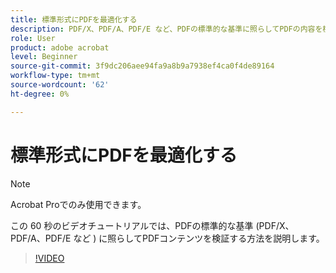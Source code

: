```yaml
---
title: 標準形式にPDFを最適化する
description: PDF/X、PDF/A、PDF/E など、PDFの標準的な基準に照らしてPDFの内容を検証する方法を説明します
role: User
product: adobe acrobat
level: Beginner
source-git-commit: 3f9dc206aee94fa9a8b9a7938ef4ca0f4de89164
workflow-type: tm+mt
source-wordcount: '62'
ht-degree: 0%

---
```


# 標準形式にPDFを最適化する

>[!NOTE]
>
>Acrobat Proでのみ使用できます。

この 60 秒のビデオチュートリアルでは、PDFの標準的な基準 (PDF/X、PDF/A、PDF/E など ) に照らしてPDFコンテンツを検証する方法を説明します。

>[!VIDEO](https://video.tv.adobe.com/v/3409906?quality=12&learn=on&hidetitle=true)
